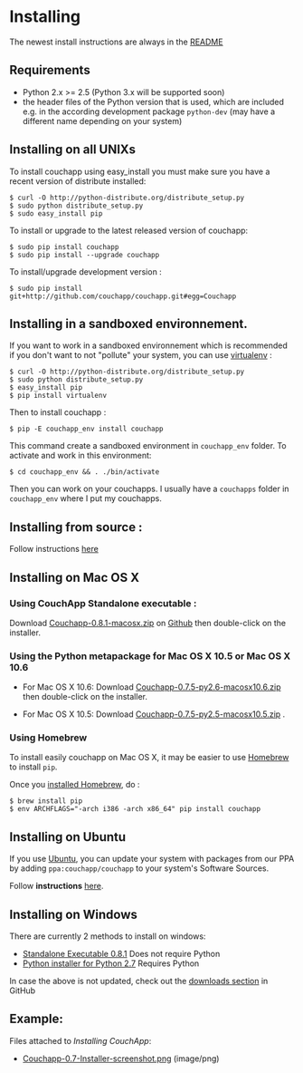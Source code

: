 # Installing

The newest install instructions are always in the [README](https://github.com/couchapp/couchapp/blob/master/README.rst)

## Requirements

  * Python 2.x >= 2.5 (Python 3.x will be supported soon)
  * the header files of the Python version that is used, which are included e.g. in the according development package `python-dev` (may have a different name depending on your system)

## Installing on all UNIXs

To install couchapp using easy_install you must make sure you have a recent
version of distribute installed:

    
    
    $ curl -O http://python-distribute.org/distribute_setup.py
    $ sudo python distribute_setup.py
    $ sudo easy_install pip
    

To install or upgrade to the latest released version of couchapp:

    
    
    $ sudo pip install couchapp
    $ sudo pip install --upgrade couchapp
    

To install/upgrade development version :

    
    
    $ sudo pip install git+http://github.com/couchapp/couchapp.git#egg=Couchapp
    

## Installing in a sandboxed environnement.

If you want to work in a sandboxed environnement which is recommended if you
don't want to not "pollute" your system, you can use
[virtualenv](http://pypi.python.org/pypi/virtualenv) :

    
    
    $ curl -O http://python-distribute.org/distribute_setup.py
    $ sudo python distribute_setup.py
    $ easy_install pip
    $ pip install virtualenv
    

Then to install couchapp :

    
    
    $ pip -E couchapp_env install couchapp
    

This command create a sandboxed environment in `couchapp_env` folder. To
activate and work in this environment:

    
    
    $ cd couchapp_env && . ./bin/activate
    

Then you can work on your couchapps. I usually have a `couchapps` folder in
`couchapp_env` where I put my couchapps.

## Installing from source :

Follow instructions [here](http://couchapp.org/page/installing-from-source)

## Installing on Mac OS X

### Using CouchApp Standalone executable :

Download [Couchapp-0.8.1-macosx.zip](https://github.com/downloads/couchapp/couchapp/couchapp-0.8.1-macosx.zip) on
[Github](http://github.com/) then double-click on the
installer.

### Using the Python metapackage for Mac OS X 10.5 or Mac OS X 10.6

  * For Mac OS X 10.6: Download [Couchapp-0.7.5-py2.6-macosx10.6.zip](https://github.com/downloads/couchapp/couchapp/Couchapp-0.7.5-py2.6-macosx10.6.zip) then double-click on the installer.

  * For Mac OS X 10.5: Download [Couchapp-0.7.5-py2.5-macosx10.5.zip](https://github.com/downloads/couchapp/couchapp/Couchapp-0.7.5-py2.5-macosx10.5.zip) .

### Using Homebrew

To install easily couchapp on Mac OS X, it may be easier to use
[Homebrew](http://github.com/mxcl/homebrewbrew) to install
`pip`.

Once you [installed Homebrew](http://wiki.github.com/mxcl/homebrew/installation), do :

    
    
    $ brew install pip
    $ env ARCHFLAGS="-arch i386 -arch x86_64" pip install couchapp
    

## Installing on Ubuntu

If you use [Ubuntu](http://www.ubuntu.com/), you can update your system with
packages from our PPA by adding `ppa:couchapp/couchapp` to your system's
Software Sources.

Follow **instructions**
[here](https://launchpad.net/~couchapp/+archive/couchapp).

## Installing on Windows

There are currently 2 methods to install on windows:

  * [Standalone Executable 0.8.1](https://github.com/downloads/couchapp/couchapp/couchapp-0.8.1-win.zip) Does not require Python
  * [Python installer for Python 2.7](windows-python-installers.md) Requires Python

In case the above is not updated, check out the [downloads section](https://github.com/couchapp/couchapp/downloads)
in GitHub

## Example:

Files attached to _Installing CouchApp_:

  * [Couchapp-0.7-Installer-screenshot.png](attachments/Couchapp-0.7-Installer-screenshot.png) (image/png)

